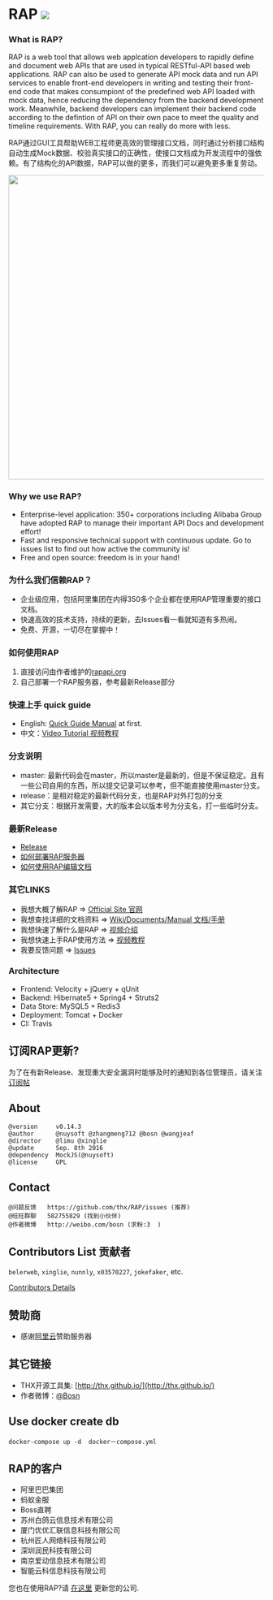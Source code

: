# RAP ![](https://api.travis-ci.org/thx/RAP.svg)

### What is RAP?

RAP is a web tool that allows web applcation developers to rapidly define and document web APIs that are used in typical RESTful-API based web applications. RAP can also be used to generate API mock data and run API services to enable front-end developers in writing and testing their front-end code that makes consumpiont of the predefined web API loaded with mock data, hence reducing the dependency from the backend development work. Meanwhile, backend developers can implement their backend code according to the defintion of API on their own pace to meet the quality and timeline requirements. With RAP, you can really do more with less.

RAP通过GUI工具帮助WEB工程师更高效的管理接口文档，同时通过分析接口结构自动生成Mock数据、校验真实接口的正确性，使接口文档成为开发流程中的强依赖。有了结构化的API数据，RAP可以做的更多，而我们可以避免更多重复劳动。

<img src="http://gtms04.alicdn.com/tps/i4/TB19tgUKVXXXXXAXXXXAhCB5VXX-1222-646.png" width="600" />


### Why we use RAP?
* Enterprise-level application: 350+ corporations including Alibaba Group have adopted RAP to manage their important API Docs and development effort!
* Fast and responsive technical support with continuous update. Go to issues list to find out how active the community is!
* Free and open source: freedom is in your hand!

### 为什么我们信赖RAP？
* 企业级应用，包括阿里集团在内得350多个企业都在使用RAP管理重要的接口文档。
* 快速高效的技术支持，持续的更新，去Issues看一看就知道有多热闹。
* 免费、开源，一切尽在掌握中！

### 如何使用RAP
1. 直接访问由作者维护的[rapapi.org](http://rapapi.org)
2. 自己部署一个RAP服务器，参考最新Release部分

### 快速上手 quick guide
* English: [Quick Guide Manual](https://github.com/thx/RAP/wiki/quick_guide) at first.
* 中文：[Video Tutorial 视频教程](http://thx.github.io/RAP/study.html)

### 分支说明
* master: 最新代码会在master，所以master是最新的，但是不保证稳定。且有一些公司自用的东西，所以提交记录可以参考，但不能直接使用master分支。
* release：是相对稳定的最新代码分支，也是RAP对外打包的分支
* 其它分支：根据开发需要，大的版本会以版本号为分支名，打一些临时分支。

### 最新Release
* [Release](https://github.com/thx/RAP/releases)
* [如何部署RAP服务器](https://github.com/thx/RAP/wiki/deploy_manual_cn)
* [如何使用RAP编辑文档](https://github.com/thx/RAP/wiki/user_manual_cn)

### 其它LINKS
* 我想大概了解RAP => [Official Site 官网](http://thx.github.io/RAP)
* 我想查找详细的文档资料 => [Wiki/Documents/Manual 文档/手册](http://github.com/thx/RAP/wiki)
* 我想快速了解什么是RAP => [视频介绍](http://vodcdn.video.taobao.com/player/ugc/tb_ugc_pieces_core_player_loader.swf?version=1.0.20150330&vid=11622279&uid=11051796&p=1&t=1&rid=&random=6666)
* 我想快速上手RAP使用方法 => [视频教程](http://thx.github.io/RAP/study.html)
* 我要反馈问题 => [Issues](http://github.com/thx/RAP/issues)

### Architecture
* Frontend: Velocity + jQuery + qUnit
* Backend: Hibernate5 + Spring4 + Struts2
* Data Store: MySQL5 + Redis3
* Deployment: Tomcat + Docker
* CI: Travis

## 订阅RAP更新?

为了在有新Release、发现重大安全漏洞时能够及时的通知到各位管理员，请关注 [订阅帖](https://github.com/thx/RAP/issues/234)

 
## About

    @version     v0.14.3
    @author      @nuysoft @zhangmeng712 @bosn @wangjeaf
    @director    @limu @xinglie
    @update      Sep. 8th 2016
    @dependency  MockJS(@nuysoft)
    @license     GPL

## Contact

    @问题反馈   https://github.com/thx/RAP/issues (推荐)
    @旺旺群聊   582755829 (找到小伙伴)
    @作者微博   http://weibo.com/bosn (求粉:3  )
    
## Contributors List 贡献者

`belerweb`, `xinglie`, `nunnly`, `x03570227`, `jokefaker`, etc.

[Contributors Details](https://github.com/thx/RAP/graphs/contributors)

## 赞助商
* 感谢[阿里云](http://www.aliyun.com)赞助服务器

## 其它链接
* THX开源工具集: [http://thx.github.io/](http://thx.github.io/)
* 作者微博：[@Bosn](http://weibo.com/bosn)

## Use docker create db

    docker-compose up -d  docker－compose.yml

## RAP的客户
* 阿里巴巴集团
* 蚂蚁金服
* Boss直聘
* 苏州白鸽云信息技术有限公司
* 厦门优优汇联信息科技有限公司
* 杭州匠人网络科技有限公司
* 深圳润民科技有限公司
* 南京爱动信息技术有限公司
* 智能云科信息科技有限公司


您也在使用RAP?请 [在这里](https://github.com/thx/RAP/issues/272) 更新您的公司.

